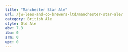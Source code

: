 ```yaml
---
title: "Manchester Star Ale"
url: /jw-lees-and-co-brewers-ltd/manchester-star-ale/
category: British Ale
style: Old Ale
abv: 7.3
ibu: 0
srm: 0
upc: 0
---
```


